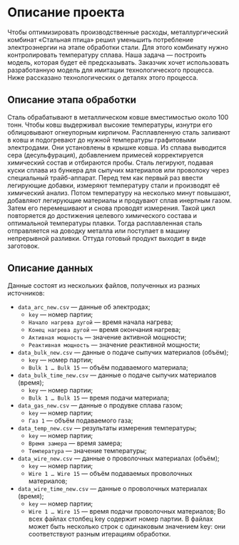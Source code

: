 # Описание проекта
Чтобы оптимизировать производственные расходы, металлургический комбинат «Стальная птица» решил уменьшить потребление электроэнергии на этапе обработки стали. Для этого комбинату нужно контролировать температуру сплава. Наша задача — построить модель, которая будет её предсказывать. 
Заказчик хочет использовать разработанную модель для имитации технологического процесса. Ниже рассказано технологических о деталях этого процесса.

## Описание этапа обработки
Сталь обрабатывают в металлическом ковше вместимостью около 100 тонн. Чтобы ковш выдерживал высокие температуры, изнутри его облицовывают огнеупорным кирпичом. Расплавленную сталь заливают в ковш и подогревают до нужной температуры графитовыми электродами. Они установлены в крышке ковша. 
Из сплава выводится сера (десульфурация), добавлением примесей корректируется химический состав и отбираются пробы. Сталь легируют, подавая куски сплава из бункера для сыпучих материалов или проволоку через специальный трайб-аппарат.
Перед тем как первый раз ввести легирующие добавки, измеряют температуру стали и производят её химический анализ. Потом температуру на несколько минут повышают, добавляют легирующие материалы и продувают сплав инертным газом. Затем его перемешивают и снова проводят измерения. Такой цикл повторяется до достижения целевого химического состава и оптимальной температуры плавки.
Тогда расплавленная сталь отправляется на доводку металла или поступает в машину непрерывной разливки. Оттуда готовый продукт выходит в виде заготовок.

## Описание данных
Данные состоят из нескольких файлов, полученных из разных источников:
- `data_arc_new.csv` — данные об электродах;
  - `key` — номер партии;
  - `Начало нагрева дугой` — время начала нагрева;
  - `Конец нагрева дугой` — время окончания нагрева;
  - `Активная мощность` — значение активной мощности;
  - `Реактивная мощность` — значение реактивной мощности;
- `data_bulk_new.csv` — данные о подаче сыпучих материалов (объём);
  - `key` — номер партии;
  - `Bulk 1 … Bulk 15` — объём подаваемого материала;
- `data_bulk_time_new.csv` — данные о подаче сыпучих материалов (время);
  - `key` — номер партии;
  - `Bulk 1 … Bulk 15` — время подачи материала;
- `data_gas_new.csv` — данные о продувке сплава газом;
  - `key` — номер партии;
  - `Газ 1` — объём подаваемого газа;
- `data_temp_new.csv` — результаты измерения температуры;
  - `key` — номер партии;
  - `Время замера` — время замера;
  - `Температура` — значение температуры;
- `data_wire_new.csv` — данные о проволочных материалах (объём);
  - `key` — номер партии;
  - `Wire 1 … Wire 15` — объём подаваемых проволочных материалов;
- `data_wire_time_new.csv` — данные о проволочных материалах (время);
  - `key` — номер партии;
  - `Wire 1 … Wire 15` — время подачи проволочных материалов;
Во всех файлах столбец key содержит номер партии. В файлах может быть несколько строк с одинаковым значением key: они соответствуют разным итерациям обработки.
